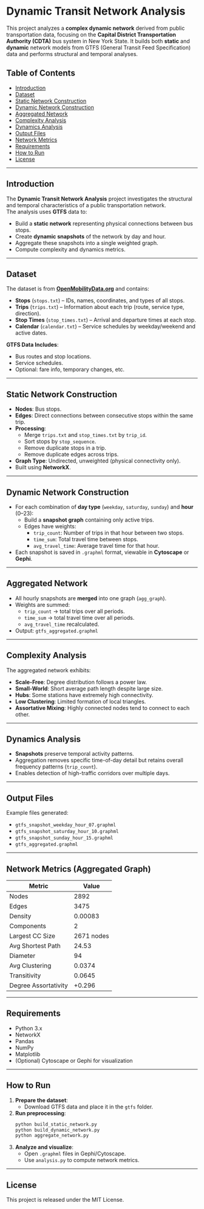 # Dynamic Transit Network Analysis

This project analyzes a **complex dynamic network** derived from public transportation data, focusing on the **Capital District Transportation Authority (CDTA)** bus system in New York State. It builds both **static** and **dynamic** network models from GTFS (General Transit Feed Specification) data and performs structural and temporal analyses.

## Table of Contents
- [Introduction](#introduction)
- [Dataset](#dataset)
- [Static Network Construction](#static-network-construction)
- [Dynamic Network Construction](#dynamic-network-construction)
- [Aggregated Network](#aggregated-network)
- [Complexity Analysis](#complexity-analysis)
- [Dynamics Analysis](#dynamics-analysis)
- [Output Files](#output-files)
- [Network Metrics](#network-metrics)
- [Requirements](#requirements)
- [How to Run](#how-to-run)
- [License](#license)

---

## Introduction
The **Dynamic Transit Network Analysis** project investigates the structural and temporal characteristics of a public transportation network.  
The analysis uses **GTFS** data to:
- Build a **static network** representing physical connections between bus stops.
- Create **dynamic snapshots** of the network by day and hour.
- Aggregate these snapshots into a single weighted graph.
- Compute complexity and dynamics metrics.

---

## Dataset
The dataset is from **[OpenMobilityData.org](https://openmobilitydata.org/p/cdta)** and contains:
- **Stops** (`stops.txt`) – IDs, names, coordinates, and types of all stops.
- **Trips** (`trips.txt`) – Information about each trip (route, service type, direction).
- **Stop Times** (`stop_times.txt`) – Arrival and departure times at each stop.
- **Calendar** (`calendar.txt`) – Service schedules by weekday/weekend and active dates.

**GTFS Data Includes**:
- Bus routes and stop locations.
- Service schedules.
- Optional: fare info, temporary changes, etc.

---

## Static Network Construction
- **Nodes**: Bus stops.
- **Edges**: Direct connections between consecutive stops within the same trip.
- **Processing**:
  - Merge `trips.txt` and `stop_times.txt` by `trip_id`.
  - Sort stops by `stop_sequence`.
  - Remove duplicate stops in a trip.
  - Remove duplicate edges across trips.
- **Graph Type**: Undirected, unweighted (physical connectivity only).
- Built using **NetworkX**.

---

## Dynamic Network Construction
- For each combination of **day type** (`weekday`, `saturday`, `sunday`) and **hour** (0–23):
  - Build a **snapshot graph** containing only active trips.
  - Edges have weights:
    - `trip_count`: Number of trips in that hour between two stops.
    - `time_sum`: Total travel time between stops.
    - `avg_travel_time`: Average travel time for that hour.
- Each snapshot is saved in `.graphml` format, viewable in **Cytoscape** or **Gephi**.

---

## Aggregated Network
- All hourly snapshots are **merged** into one graph (`agg_graph`).
- Weights are summed:
  - `trip_count` → total trips over all periods.
  - `time_sum` → total travel time over all periods.
  - `avg_travel_time` recalculated.
- Output: `gtfs_aggregated.graphml`

---

## Complexity Analysis
The aggregated network exhibits:
- **Scale-Free**: Degree distribution follows a power law.
- **Small-World**: Short average path length despite large size.
- **Hubs**: Some stations have extremely high connectivity.
- **Low Clustering**: Limited formation of local triangles.
- **Assortative Mixing**: Highly connected nodes tend to connect to each other.

---

## Dynamics Analysis
- **Snapshots** preserve temporal activity patterns.
- Aggregation removes specific time-of-day detail but retains overall frequency patterns (`trip_count`).
- Enables detection of high-traffic corridors over multiple days.

---

## Output Files
Example files generated:
- `gtfs_snapshot_weekday_hour_07.graphml`
- `gtfs_snapshot_saturday_hour_10.graphml`
- `gtfs_snapshot_sunday_hour_15.graphml`
- `gtfs_aggregated.graphml`

---

## Network Metrics (Aggregated Graph)
| Metric | Value |
|--------|-------|
| Nodes | 2892 |
| Edges | 3475 |
| Density | 0.00083 |
| Components | 2 |
| Largest CC Size | 2671 nodes |
| Avg Shortest Path | 24.53 |
| Diameter | 94 |
| Avg Clustering | 0.0374 |
| Transitivity | 0.0645 |
| Degree Assortativity | +0.296 |

---

## Requirements
- Python 3.x
- NetworkX
- Pandas
- NumPy
- Matplotlib
- (Optional) Cytoscape or Gephi for visualization

---

## How to Run
1. **Prepare the dataset**:
   - Download GTFS data and place it in the `gtfs` folder.
2. **Run preprocessing**:
   ```bash
   python build_static_network.py
   python build_dynamic_network.py
   python aggregate_network.py
   ```
3. **Analyze and visualize**:
   - Open `.graphml` files in Gephi/Cytoscape.
   - Use `analysis.py` to compute network metrics.

---

## License
This project is released under the MIT License.
